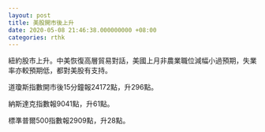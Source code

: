 ```yaml
---
layout: post
title: 美股開市後上升
date: 2020-05-08 21:46:38.000000000 +08:00
categories: rthk
---
```


紐約股市上升。中美恢復高層貿易對話，美國上月非農業職位減幅小過預期，失業率亦較預期低，都對美股有支持。

道瓊斯指數開市後15分鐘報24172點，升296點。

納斯達克指數報9041點，升61點。

標準普爾500指數報2909點，升28點。
